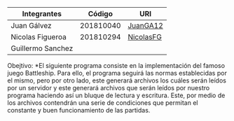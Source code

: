 |Integrantes|Código|URI|
|-----------|------|---|
|Juan Gálvez|201810040|[JuanGA12](https://github.com/JuanGA12)
|Nicolas Figueroa|201810294|[NicolasFG](https://github.com/NicolasFG)
|Guillermo Sanchez||[]()

Obejtivo: 
*El siguiente programa consiste en la implementación del famoso juego Battleship.
Para ello, el programa seguirá las normas establecidas por el mismo, pero por otro lado, este
generará archivos los cuáles serán leídos por un servidor y este generará archivos que serán leídos
por nuestro programa haciendo así un bluque de lectura y escritura. Este, por medio de los archivos 
contendrán una serie de condiciones que permitan el constante y buen funcionamiento de las partidas. 

